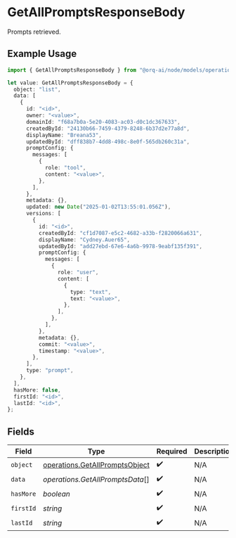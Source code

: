 # GetAllPromptsResponseBody

Prompts retrieved.

## Example Usage

```typescript
import { GetAllPromptsResponseBody } from "@orq-ai/node/models/operations";

let value: GetAllPromptsResponseBody = {
  object: "list",
  data: [
    {
      id: "<id>",
      owner: "<value>",
      domainId: "f68a7b0a-5e20-4083-ac03-d0c1dc367633",
      createdById: "24130b66-7459-4379-8248-6b37d2e77a8d",
      displayName: "Breana53",
      updatedById: "dff838b7-4dd8-498c-8e0f-565db260c31a",
      promptConfig: {
        messages: [
          {
            role: "tool",
            content: "<value>",
          },
        ],
      },
      metadata: {},
      updated: new Date("2025-01-02T13:55:01.056Z"),
      versions: [
        {
          id: "<id>",
          createdById: "cf1d7087-e5c2-4682-a33b-f2820066a631",
          displayName: "Cydney.Auer65",
          updatedById: "add27ebd-67e6-4a6b-9978-9eabf135f391",
          promptConfig: {
            messages: [
              {
                role: "user",
                content: [
                  {
                    type: "text",
                    text: "<value>",
                  },
                ],
              },
            ],
          },
          metadata: {},
          commit: "<value>",
          timestamp: "<value>",
        },
      ],
      type: "prompt",
    },
  ],
  hasMore: false,
  firstId: "<id>",
  lastId: "<id>",
};
```

## Fields

| Field                                                                            | Type                                                                             | Required                                                                         | Description                                                                      |
| -------------------------------------------------------------------------------- | -------------------------------------------------------------------------------- | -------------------------------------------------------------------------------- | -------------------------------------------------------------------------------- |
| `object`                                                                         | [operations.GetAllPromptsObject](../../models/operations/getallpromptsobject.md) | :heavy_check_mark:                                                               | N/A                                                                              |
| `data`                                                                           | *operations.GetAllPromptsData*[]                                                 | :heavy_check_mark:                                                               | N/A                                                                              |
| `hasMore`                                                                        | *boolean*                                                                        | :heavy_check_mark:                                                               | N/A                                                                              |
| `firstId`                                                                        | *string*                                                                         | :heavy_check_mark:                                                               | N/A                                                                              |
| `lastId`                                                                         | *string*                                                                         | :heavy_check_mark:                                                               | N/A                                                                              |